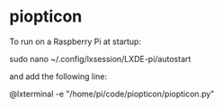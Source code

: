 # piopticon

To run on a Raspberry Pi at startup:

 sudo nano ~/.config/lxsession/LXDE-pi/autostart

 and add the following line:

 @lxterminal -e "/home/pi/code/piopticon/piopticon.py"

